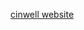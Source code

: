 <!--
 * @Descripttion: 
 * @version: 
 * @Author: suckson
 * @Date: 2020-01-17 22:13:29
 * @LastEditors  : suckson
 * @LastEditTime : 2020-01-17 22:56:39
 -->
 <style>
.markdown-section {
    margin: 0 auto;
    /* max-width: 800px; */
    max-width: 100%;
    height: 100%;
    overflow:hidden;
    padding: 30px 15px 40px;
    position: relative;
}
@media screen and (max-width: 768px) {
.markdown-section {
    margin: 0 auto;
    max-width: 100%;
    height: 800px !important;
    overflow:hidden;
    padding: 30px 15px 40px;
    position: relative;
}
}

 </style>
[cinwell website](../static/pbl_img/index.html ':include :type=iframe width=800px height=100%')